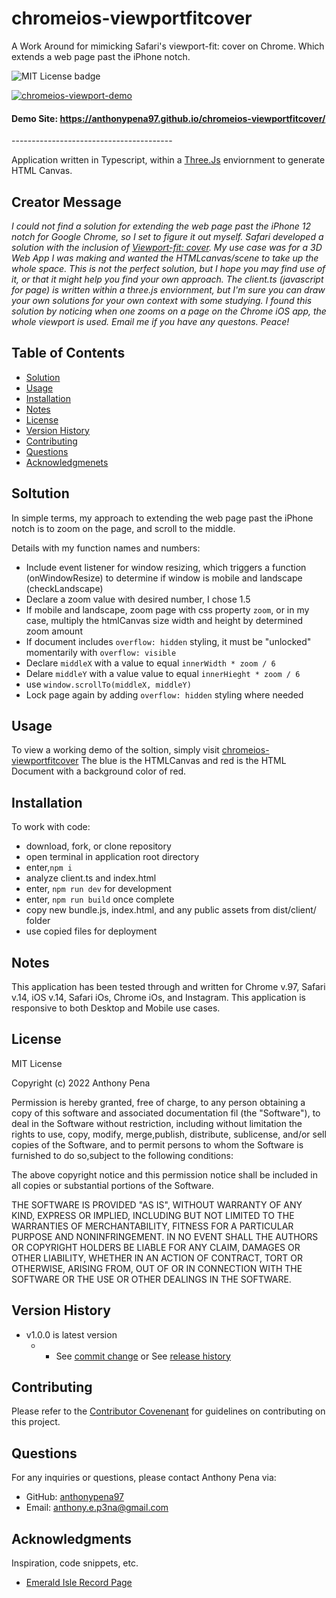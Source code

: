 # chromeios-viewportfitcover
A Work Around for mimicking Safari's viewport-fit: cover on Chrome. Which extends a web page past the iPhone notch.

![MIT License badge](https://img.shields.io/badge/license-MIT_License-green)

[![chromeios-viewport-demo](https://user-images.githubusercontent.com/79285555/149988718-ac127706-4d0f-4e2c-a7c8-01b738398868.gif)](https://anthonypena97.github.io/chromeios-viewportfitcover/)

#### Demo Site: https://anthonypena97.github.io/chromeios-viewportfitcover/

<p> ---------------------------------------- </p>

Application written in Typescript, within a [Three.Js](https://threejs.org/) enviornment to generate HTML Canvas.

## Creator Message

*I could not find a solution for extending the web page past the iPhone 12 notch for Google Chrome, so I set to figure it out myself. Safari developed a solution with the inclusion of [Viewport-fit: cover](https://webkit.org/blog/7929/designing-websites-for-iphone-x/). My use case was for a 3D Web App I was making and wanted the HTMLcanvas/scene to take up the whole space. This is not the perfect solution, but I hope you may find use of it, or that it might help you find your own approach. The client.ts (javascript for page) is written within a three.js enviornment, but I'm sure you can draw your own solutions for your own context with some studying. I found this solution by noticing when one zooms on a page on the Chrome iOS app, the whole viewport is used. Email me if you have any questons. Peace!*

## Table of Contents

- [Solution](#solution)
- [Usage](#usage)
- [Installation](#installation)
- [Notes](#notes)
- [License](#license)
- [Version History](#version)
- [Contributing](#contributing)
- [Questions](#questions)
- [Acknowledgmenets](#acknowledgments)

## Soltution

In simple terms, my approach to extending the web page past the iPhone notch is to zoom on the page, and scroll to the middle.

Details with my function names and numbers:
- Include event listener for window resizing, which triggers a function (onWindowResize) to determine if window is mobile and landscape (checkLandscape)
- Declare a zoom value with desired number, I chose 1.5
- If mobile and landscape, zoom page with css property `zoom`, or in my case, multiply the htmlCanvas size width and height by determined zoom amount
- If document includes `overflow: hidden` styling, it must be "unlocked" momentarily with `overflow: visible`
- Declare `middleX` with a value to equal `innerWidth * zoom / 6`
- Delare `middleY` with a value value to equal `innerHieght * zoom / 6`
- use `window.scrollTo(middleX, middleY)`
- Lock page again by adding `overflow: hidden` styling where needed

## Usage

To view a working demo of the soltion, simply visit [chromeios-viewportfitcover](https://anthonypena97.github.io/chromeios-viewportfitcover/)
The blue is the HTMLCanvas and red is the HTML Document with a background color of red.

## Installation

To work with code:

- download, fork, or clone repository
- open terminal in application root directory
- enter,`npm i`
- analyze client.ts and index.html
- enter, `npm run dev` for development
- enter, `npm run build` once complete
- copy new bundle.js, index.html, and any public assets from dist/client/ folder
- use copied files for deployment

## Notes

This application has been tested through and written for Chrome v.97, Safari v.14, iOS v.14, Safari iOs, Chrome iOs, and Instagram. This application is responsive to both Desktop and Mobile use cases.

## License

MIT License

Copyright (c) 2022 Anthony Pena

Permission is hereby granted, free of charge, to any person obtaining a copy of this software and associated documentation fil (the "Software"), to deal in the Software without restriction, including without limitation the rights to use, copy, modify, merge,publish, distribute, sublicense, and/or sell copies of the Software, and to permit persons to whom the Software is furnished to do so,subject to the following conditions:

The above copyright notice and this permission notice shall be included in all copies or substantial portions of the Software.

THE SOFTWARE IS PROVIDED "AS IS", WITHOUT WARRANTY OF ANY KIND, EXPRESS OR IMPLIED, INCLUDING BUT NOT LIMITED TO THE WARRANTIES OF MERCHANTABILITY, FITNESS FOR A PARTICULAR PURPOSE AND NONINFRINGEMENT. IN NO EVENT SHALL THE AUTHORS OR COPYRIGHT HOLDERS BE LIABLE FOR ANY CLAIM, DAMAGES OR OTHER LIABILITY, WHETHER IN AN ACTION OF CONTRACT, TORT OR OTHERWISE, ARISING FROM, OUT OF OR IN CONNECTION WITH THE SOFTWARE OR THE USE OR OTHER DEALINGS IN THE SOFTWARE.

## Version History

- v1.0.0 is latest version
  - - See [commit change](https://github.com/anthonypena97/chromios-viewportfitcover/commits/main) or See [release history](https://github.com/anthonypena97/chromeios-viewportfitcover/releases)

## Contributing

Please refer to the [Contributor Covenenant](https://www.contributor-covenant.org/) for guidelines on contributing on this project.

## Questions

For any inquiries or questions, please contact Anthony Pena via:

- GitHub: [anthonypena97](https://github.com/anthonypena97)
- Email: <anthony.e.p3na@gmail.com>

## Acknowledgments

Inspiration, code snippets, etc.

- [Emerald Isle Record Page](http://theemeraldisle.us/)
